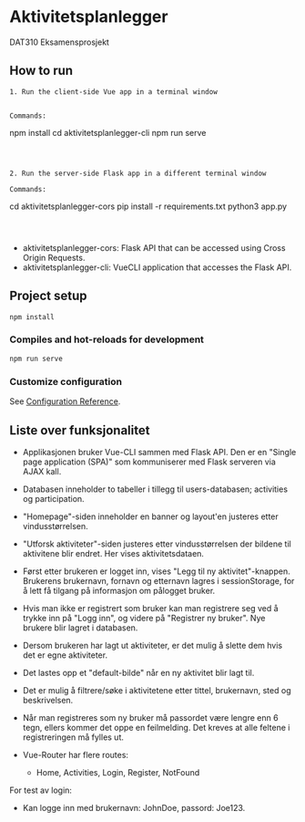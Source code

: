 # Aktivitetsplanlegger
DAT310 Eksamensprosjekt

## How to run
```
1. Run the client-side Vue app in a terminal window


Commands:
```
npm install
cd aktivitetsplanlegger-cli
npm run serve
```



2. Run the server-side Flask app in a different terminal window

Commands:
```
cd aktivitetsplanlegger-cors
pip install -r requirements.txt
python3 app.py
```



```

* aktivitetsplanlegger-cors: Flask API that can be accessed using Cross Origin Requests.
* aktivitetsplanlegger-cli: VueCLI application that accesses the Flask API.


## Project setup
```
npm install
```

### Compiles and hot-reloads for development
```
npm run serve
```


### Customize configuration
See [Configuration Reference](https://cli.vuejs.org/config/).


## Liste over funksjonalitet
- Applikasjonen bruker Vue-CLI sammen med Flask API.
Den er en "Single page application (SPA)" som kommuniserer med Flask serveren via AJAX kall.

- Databasen inneholder to tabeller i tillegg til users-databasen; activities og participation.

- "Homepage"-siden inneholder en banner og layout'en justeres etter vindusstørrelsen.

- "Utforsk aktiviteter"-siden justeres etter vindusstørrelsen der bildene til aktivitene blir endret. Her vises aktivitetsdataen.

- Først etter brukeren er logget inn, vises "Legg til ny aktivitet"-knappen.
Brukerens brukernavn, fornavn og etternavn lagres i sessionStorage, for å lett få tilgang på informasjon om pålogget bruker.

- Hvis man ikke er registrert som bruker kan man registrere seg ved å trykke inn på "Logg inn", og videre på "Registrer ny bruker".
Nye brukere blir lagret i databasen.
- Dersom brukeren har lagt ut aktiviteter, er det mulig å slette dem hvis det er egne aktiviteter.
- Det lastes opp et "default-bilde" når en ny aktivitet blir lagt til.
- Det er mulig å filtrere/søke i aktivitetene etter tittel, brukernavn, sted og beskrivelsen.

- Når man registreres som ny bruker må passordet være lengre enn 6 tegn, ellers kommer det oppe en feilmelding. Det kreves at alle feltene i registreringen må fylles ut.

- Vue-Router har flere routes:
    * Home, Activities, Login, Register, NotFound


For test av login:
- Kan logge inn med brukernavn: JohnDoe, passord: Joe123.

